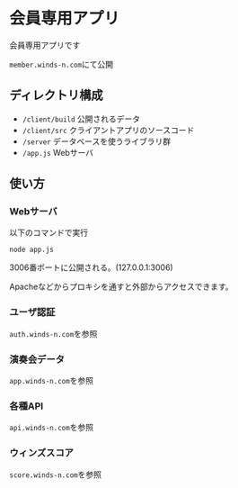 # 会員専用アプリ

会員専用アプリです

`member.winds-n.com`にて公開

## ディレクトリ構成

- `/client/build` 公開されるデータ
- `/client/src` クライアントアプリのソースコード
- `/server` データベースを使うライブラリ群
- `/app.js` Webサーバ

## 使い方

### Webサーバ

以下のコマンドで実行
```
node app.js
```
3006番ポートに公開される。(127.0.0.1:3006)

Apacheなどからプロキシを通すと外部からアクセスできます。

### ユーザ認証

`auth.winds-n.com`を参照

### 演奏会データ

`app.winds-n.com`を参照

### 各種API

`api.winds-n.com`を参照

### ウィンズスコア

`score.winds-n.com`を参照